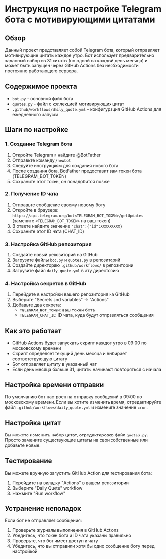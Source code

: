 # Инструкция по настройке Telegram бота с мотивирующими цитатами

## Обзор
Данный проект представляет собой Telegram бота, который отправляет мотивирующие цитаты каждое утро. Бот использует предварительно заданный набор из 31 цитаты (по одной на каждый день месяца) и может быть запущен через GitHub Actions без необходимости постоянно работающего сервера.

## Содержимое проекта
- `bot.py` - основной файл бота
- `quotes.py` - файл с коллекцией мотивирующих цитат
- `.github/workflows/daily_quote.yml` - конфигурация GitHub Actions для ежедневного запуска

## Шаги по настройке

### 1. Создание Telegram бота
1. Откройте Telegram и найдите @BotFather
2. Отправьте команду `/newbot`
3. Следуйте инструкциям для создания нового бота
4. После создания бота, BotFather предоставит вам токен бота (TELEGRAM_BOT_TOKEN)
5. Сохраните этот токен, он понадобится позже

### 2. Получение ID чата
1. Отправьте сообщение своему новому боту
2. Откройте в браузере: `https://api.telegram.org/bot<TELEGRAM_BOT_TOKEN>/getUpdates`
   (замените `<TELEGRAM_BOT_TOKEN>` на ваш токен)
3. В ответе найдите значение `"chat":{"id":XXXXXXXXX}`
4. Сохраните этот ID чата (CHAT_ID)

### 3. Настройка GitHub репозитория
1. Создайте новый репозиторий на GitHub
2. Загрузите файлы `bot.py` и `quotes.py` в репозиторий
3. Создайте директорию `.github/workflows/` в репозитории
4. Загрузите файл `daily_quote.yml` в эту директорию

### 4. Настройка секретов в GitHub
1. Перейдите в настройки вашего репозитория на GitHub
2. Выберите "Secrets and variables" -> "Actions"
3. Добавьте два секрета:
   - `TELEGRAM_BOT_TOKEN`: ваш токен бота
   - `TELEGRAM_CHAT_ID`: ID чата, куда будут отправляться сообщения

## Как это работает
- GitHub Actions будет запускать скрипт каждое утро в 09:00 по московскому времени
- Скрипт определяет текущий день месяца и выбирает соответствующую цитату
- Бот отправляет цитату в указанный чат
- Если день месяца больше 31, цитаты начинают повторяться с начала

## Настройка времени отправки
По умолчанию бот настроен на отправку сообщений в 09:00 по московскому времени. Если вы хотите изменить время, отредактируйте файл `.github/workflows/daily_quote.yml` и измените значение `cron`.

## Настройка цитат
Вы можете изменить набор цитат, отредактировав файл `quotes.py`. Просто замените существующие цитаты на свои собственные или добавьте новые.

## Тестирование
Вы можете вручную запустить GitHub Action для тестирования бота:
1. Перейдите на вкладку "Actions" в вашем репозитории
2. Выберите "Daily Quote" workflow
3. Нажмите "Run workflow"

## Устранение неполадок
Если бот не отправляет сообщения:
1. Проверьте журналы выполнения в GitHub Actions
2. Убедитесь, что токен бота и ID чата указаны правильно
3. Проверьте, что бот имеет доступ к чату
4. Убедитесь, что вы отправили хотя бы одно сообщение боту перед настройкой
